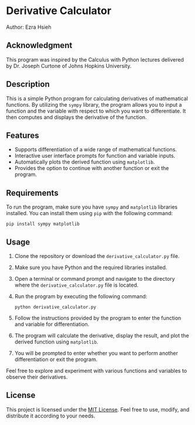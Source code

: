 # Derivative Calculator

Author: Ezra Hsieh

## Acknowledgment
This program was inspired by the Calculus with Python lectures delivered by Dr. Joseph Curtone of Johns Hopkins University.

## Description

This is a simple Python program for calculating derivatives of mathematical functions. By utilizing the `sympy` library, the program allows you to input a function and the variable with respect to which you want to differentiate. It then computes and displays the derivative of the function.

## Features

- Supports differentiation of a wide range of mathematical functions.
- Interactive user interface prompts for function and variable inputs.
- Automatically plots the derived function using `matplotlib`.
- Provides the option to continue with another function or exit the program.

## Requirements

To run the program, make sure you have `sympy` and `matplotlib` libraries installed. You can install them using `pip` with the following command:

```
pip install sympy matplotlib
```

## Usage

1. Clone the repository or download the `derivative_calculator.py` file.

2. Make sure you have Python and the required libraries installed.

3. Open a terminal or command prompt and navigate to the directory where the `derivative_calculator.py` file is located.

4. Run the program by executing the following command:

   ```
   python derivative_calculator.py
   ```

5. Follow the instructions provided by the program to enter the function and variable for differentiation.

6. The program will calculate the derivative, display the result, and plot the derived function using `matplotlib`.

7. You will be prompted to enter whether you want to perform another differentiation or exit the program.

Feel free to explore and experiment with various functions and variables to observe their derivatives.

## License

This project is licensed under the [MIT License](LICENSE). Feel free to use, modify, and distribute it according to your needs.

